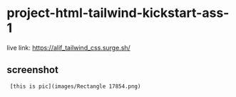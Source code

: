# project-html-tailwind-kickstart-ass-1

live link: https://alif_tailwind_css.surge.sh/



## screenshot
     

     [this is pic](images/Rectangle 17854.png)
 



 
